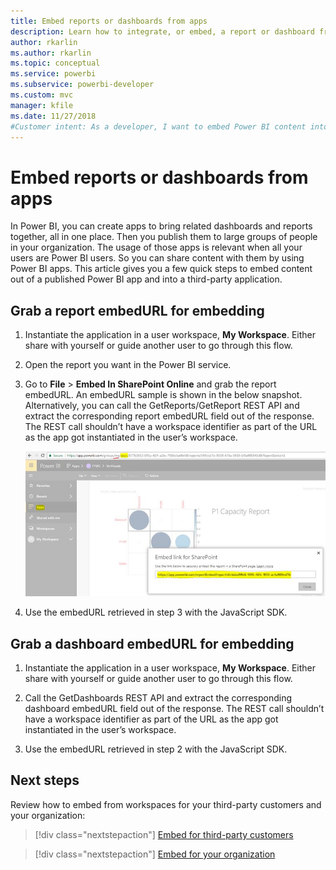 ```yaml
---
title: Embed reports or dashboards from apps
description: Learn how to integrate, or embed, a report or dashboard from a Power BI app and not from an workspace.
author: rkarlin
ms.author: rkarlin 
ms.topic: conceptual
ms.service: powerbi
ms.subservice: powerbi-developer
ms.custom: mvc
manager: kfile
ms.date: 11/27/2018
#Customer intent: As a developer, I want to embed Power BI content into an application from an app, so users of an organization can share data.
---
```


# Embed reports or dashboards from apps

In Power BI, you can create apps to bring related dashboards and reports together, all in one place. Then you publish them to large groups of people in your organization. The usage of those apps is relevant when all your users are Power BI users. So you can share content with them by using Power BI apps. This article gives you a few quick steps to embed content out of a published Power BI app and into a third-party application.

## Grab a report embedURL for embedding

1. Instantiate the application in a user workspace, **My Workspace**. Either share with yourself or guide another user to go through this flow.

2. Open the report you want in the Power BI service.

3. Go to **File** > **Embed In SharePoint Online** and grab the report embedURL. An embedURL sample is shown in the below snapshot. Alternatively, you can call the GetReports/GetReport REST API and extract the corresponding report embedURL field out of the response. The REST call shouldn’t have a workspace identifier as part of the URL as the app got instantiated in the user’s workspace.

    ![Embed from apps](media/embed-from-apps/embed-from-app.png)

4. Use the embedURL retrieved in step 3 with the JavaScript SDK.

## Grab a dashboard embedURL for embedding

1. Instantiate the application in a user workspace, **My Workspace**. Either share with yourself or guide another user to go through this flow.

2. Call the GetDashboards REST API and extract the corresponding dashboard embedURL field out of the response. The REST call shouldn’t have a workspace identifier as part of the URL as the app got instantiated in the user’s workspace.

3. Use the embedURL retrieved in step 2 with the JavaScript SDK.

## Next steps

Review how to embed from workspaces for your third-party customers and your organization:

> [!div class="nextstepaction"]
>[Embed for third-party customers](embed-sample-for-customers.md)

> [!div class="nextstepaction"]
>[Embed for your organization](embed-sample-for-your-organization.md)
